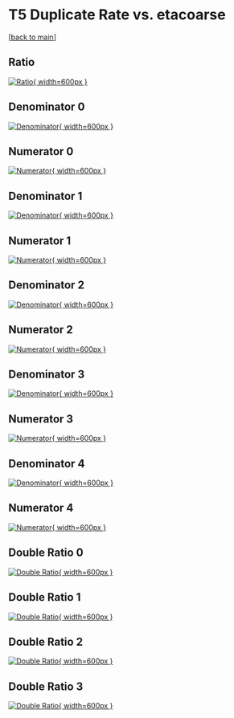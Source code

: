 # T5 Duplicate Rate vs. etacoarse

[[back to main](./)]



## Ratio

[![Ratio](../mtv/var/T5_duplrate_etacoarse.png){ width=600px }](../mtv/var/T5_duplrate_etacoarse.pdf)

## Denominator 0

[![Denominator](../mtv/den/T5_duplrate_etacoarse_den0.png){ width=600px }](../mtv/den/T5_duplrate_etacoarse_den0.pdf)

## Numerator 0

[![Numerator](../mtv/num/T5_duplrate_etacoarse_num0.png){ width=600px }](../mtv/num/T5_duplrate_etacoarse_num0.pdf)

## Denominator 1

[![Denominator](../mtv/den/T5_duplrate_etacoarse_den1.png){ width=600px }](../mtv/den/T5_duplrate_etacoarse_den1.pdf)

## Numerator 1

[![Numerator](../mtv/num/T5_duplrate_etacoarse_num1.png){ width=600px }](../mtv/num/T5_duplrate_etacoarse_num1.pdf)

## Denominator 2

[![Denominator](../mtv/den/T5_duplrate_etacoarse_den2.png){ width=600px }](../mtv/den/T5_duplrate_etacoarse_den2.pdf)

## Numerator 2

[![Numerator](../mtv/num/T5_duplrate_etacoarse_num2.png){ width=600px }](../mtv/num/T5_duplrate_etacoarse_num2.pdf)

## Denominator 3

[![Denominator](../mtv/den/T5_duplrate_etacoarse_den3.png){ width=600px }](../mtv/den/T5_duplrate_etacoarse_den3.pdf)

## Numerator 3

[![Numerator](../mtv/num/T5_duplrate_etacoarse_num3.png){ width=600px }](../mtv/num/T5_duplrate_etacoarse_num3.pdf)

## Denominator 4

[![Denominator](../mtv/den/T5_duplrate_etacoarse_den4.png){ width=600px }](../mtv/den/T5_duplrate_etacoarse_den4.pdf)

## Numerator 4

[![Numerator](../mtv/num/T5_duplrate_etacoarse_num4.png){ width=600px }](../mtv/num/T5_duplrate_etacoarse_num4.pdf)

## Double Ratio 0

[![Double Ratio](../mtv/ratio/T5_duplrate_etacoarse_ratio0.png){ width=600px }](../mtv/ratio/T5_duplrate_etacoarse_ratio0.pdf)

## Double Ratio 1

[![Double Ratio](../mtv/ratio/T5_duplrate_etacoarse_ratio1.png){ width=600px }](../mtv/ratio/T5_duplrate_etacoarse_ratio1.pdf)

## Double Ratio 2

[![Double Ratio](../mtv/ratio/T5_duplrate_etacoarse_ratio2.png){ width=600px }](../mtv/ratio/T5_duplrate_etacoarse_ratio2.pdf)

## Double Ratio 3

[![Double Ratio](../mtv/ratio/T5_duplrate_etacoarse_ratio3.png){ width=600px }](../mtv/ratio/T5_duplrate_etacoarse_ratio3.pdf)


